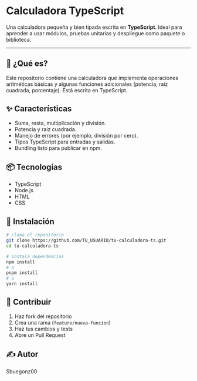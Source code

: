 # Calculadora TypeScript

Una calculadora pequeña y bien tipada escrita en **TypeScript**. Ideal para aprender a usar módulos, pruebas unitarias y despliegue como paquete o biblioteca.

---

## 🔎 ¿Qué es?

Este repositorio contiene una calculadora que implementa operaciones aritméticas básicas y algunas funciones adicionales (potencia, raíz cuadrada, porcentaje). 
Está escrita en TypeScript.

## ✨ Características

* Suma, resta, multiplicación y división.
* Potencia y raíz cuadrada.
* Manejo de errores (por ejemplo, división por cero).
* Tipos TypeScript para entradas y salidas.
* Bundling listo para publicar en npm.

## 📦 Tecnologías

* TypeScript
* Node.js
* HTML
* CSS

## 🚀 Instalación

```bash
# clona el repositorio
git clone https://github.com/TU_USUARIO/tu-calculadora-ts.git
cd tu-calculadora-ts

# instala dependencias
npm install
# o
pnpm install
# o
yarn install
```

## 🤝 Contribuir

1. Haz fork del repositorio
2. Crea una rama (`feature/nueva-funcion`)
3. Haz tus cambios y tests
4. Abre un Pull Request

## ✍️ Autor

Sbuegonz00


